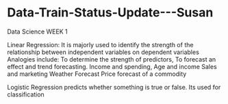 # Data-Train-Status-Update---Susan
Data Science WEEK 1 

Linear Regression:  It is majorly used to identify the strength of the relationship between independent variables on dependent variables
Analogies include: 
To determine the strength of predictors,
To forecast an effect and trend forecasting.
Income and spending, 
Age and income 
Sales and marketing
Weather Forecast
Price forecast of a commodity

Logistic Regression predicts whether something is true or false. Its used for classification

